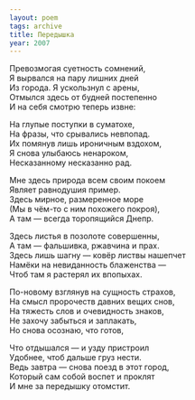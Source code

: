 ```yaml
---
layout: poem
tags: archive
title: Передышка
year: 2007
---
```


Превозмогая суетность сомнений,<br>
Я вырвался на пару лишних дней<br>
Из города. Я ускользнул с арены,<br>
Отмылся здесь от будней постепенно<br>
И на себя смотрю теперь извне:<br>

На глупые поступки в суматохе,<br>
На фразы, что срывались невпопад.<br>
Их помянув лишь ироничным вздохом,<br>
Я снова улыбаюсь ненароком,<br>
Несказанному несказанно рад.<br>

Мне здесь природа всем своим покоем<br>
Являет равнодушия пример.<br>
Здесь мирное, размеренное море<br>
(Мы в чём-то с ним похожего покроя),<br>
А там — всегда торопящийся Днепр.<br>

Здесь листья в позолоте совершенны,<br>
А там — фальшивка, ржавчина и прах.<br>
Здесь лишь шагну — ковёр листвы нашепчет<br>
Намёки на невиданность блаженства —<br>
Чтоб там я растерял их впопыхах.<br>

По-новому взглянув на сущность страхов,<br>
На смысл пророчеств давних вещих снов,<br>
На тяжесть слов и очевидность знаков,<br>
Не захочу забыться и заплакать,<br>
Но снова осознаю, что готов,<br>

Что отдышался — и узду пристроил<br>
Удобнее, чтоб дальше груз нести.<br>
Ведь завтра — снова поезд в этот город,<br>
Который сам собой воспет и проклят<br>
И мне за передышку отомстит.
